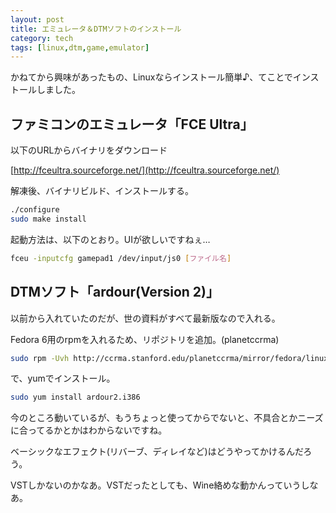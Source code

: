 ```yaml
---
layout: post
title: エミュレータ＆DTMソフトのインストール
category: tech
tags: [linux,dtm,game,emulator]
---
```


かねてから興味があったもの、Linuxならインストール簡単♪、てことでインストールしました。

## ファミコンのエミュレータ「FCE Ultra」

以下のURLからバイナリをダウンロード

[http://fceultra.sourceforge.net/](http://fceultra.sourceforge.net/)

解凍後、バイナリビルド、インストールする。

```bash
./configure
sudo make install
```

起動方法は、以下のとおり。UIが欲しいですねぇ…

```bash
fceu -inputcfg gamepad1 /dev/input/js0 [ファイル名]
```

## DTMソフト「ardour(Version 2)」

以前から入れていたのだが、世の資料がすべて最新版なので入れる。

Fedora 6用のrpmを入れるため、リポジトリを追加。(planetccrma)

```bash
sudo rpm -Uvh http://ccrma.stanford.edu/planetccrma/mirror/fedora/linux/planetccrma/6/i386/planetccrma-repo-1.0-3.fc6.ccrma.noarch.rpm
```

で、yumでインストール。

```bash
sudo yum install ardour2.i386
```

今のところ動いているが、もうちょっと使ってからでないと、不具合とかニーズに合ってるかとかはわからないですね。

ベーシックなエフェクト(リバーブ、ディレイなど)はどうやってかけるんだろう。

VSTしかないのかなあ。VSTだったとしても、Wine絡めな動かんっていうしなあ。
